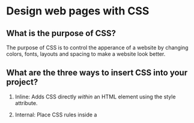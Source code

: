 # Design web pages with CSS

## What is the purpose of CSS?

The purpose of CSS is to control the apperance of a website by changing colors, fonts, layouts and spacing to make a website look better.

## What are the three ways to insert CSS into your project?

1. Inline: Adds CSS directly *within* an HTML element using the style attribute.

2. Internal: Place CSS rules inside a <style> tag within the <head> section of your HTML document.

3. External: Link to an external .css file using the <link> tag in the HTML document.

## Write an example of a CSS rule that would give all <p> elements red text.

### Example of a CSS rule that would give all <p> elements red text:

p {
    color: red;
}
